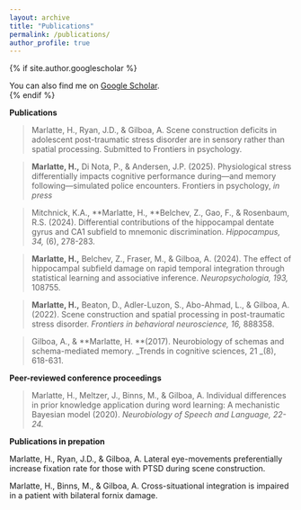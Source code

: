 ```yaml
---
layout: archive
title: "Publications"
permalink: /publications/
author_profile: true
---
```


{% if site.author.googlescholar %}
  <div class="wordwrap">You can also find me on <a href="{{site.author.googlescholar}}">Google Scholar</a>.</div>
{% endif %}

**Publications**

>Marlatte, H., Ryan, J.D., & Gilboa, A. Scene construction deficits in adolescent post-traumatic stress disorder are in sensory rather than spatial processing. Submitted to Frontiers in psychology.

>**Marlatte, H.,** Di Nota, P., & Andersen, J.P. (2025). Physiological stress differentially impacts cognitive performance during—and memory following—simulated police encounters. Frontiers in psychology, _in press_

>Mitchnick, K.A., **Marlatte, H., **Belchev, Z., Gao, F., & Rosenbaum, R.S. (2024). Differential contributions of the hippocampal dentate gyrus and CA1 subfield to mnemonic discrimination. _Hippocampus, 34,_ (6), 278-283.

>**Marlatte, H.,** Belchev, Z., Fraser, M., & Gilboa, A. (2024). The effect of hippocampal subfield damage on rapid temporal integration through statistical learning and associative inference. _Neuropsychologia, 193,_ 108755.

>**Marlatte, H.,** Beaton, D., Adler-Luzon, S., Abo-Ahmad, L., & Gilboa, A. (2022). Scene construction and spatial processing in post-traumatic stress disorder. _Frontiers in behavioral neuroscience, 16,_ 888358.

>Gilboa, A., & **Marlatte, H. **(2017). Neurobiology of schemas and schema-mediated memory. _Trends in cognitive sciences, 21 _(8), 618-631.

**Peer-reviewed conference proceedings**

>Marlatte, H., Meltzer, J., Binns, M., & Gilboa, A. Individual differences in prior knowledge application during word learning: A mechanistic Bayesian model (2020). _Neurobiology of Speech and Language, 22-24._

**Publications in prepation**

Marlatte, H., Ryan, J.D., & Gilboa, A. Lateral eye-movements preferentially increase fixation rate for those with PTSD during scene construction.

Marlatte, H., Binns, M., & Gilboa, A. Cross-situational integration is impaired in a patient with bilateral fornix damage.
